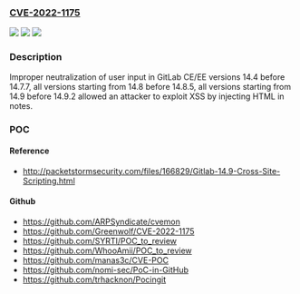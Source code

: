 ### [CVE-2022-1175](https://cve.mitre.org/cgi-bin/cvename.cgi?name=CVE-2022-1175)
![](https://img.shields.io/static/v1?label=Product&message=GitLab&color=blue)
![](https://img.shields.io/static/v1?label=Version&message=n%2Fa&color=blue)
![](https://img.shields.io/static/v1?label=Vulnerability&message=Improper%20neutralization%20of%20input%20during%20web%20page%20generation%20('cross-site%20scripting')%20in%20GitLab&color=brighgreen)

### Description

Improper neutralization of user input in GitLab CE/EE versions 14.4 before 14.7.7, all versions starting from 14.8 before 14.8.5, all versions starting from 14.9 before 14.9.2 allowed an attacker to exploit XSS by injecting HTML in notes.

### POC

#### Reference
- http://packetstormsecurity.com/files/166829/Gitlab-14.9-Cross-Site-Scripting.html

#### Github
- https://github.com/ARPSyndicate/cvemon
- https://github.com/Greenwolf/CVE-2022-1175
- https://github.com/SYRTI/POC_to_review
- https://github.com/WhooAmii/POC_to_review
- https://github.com/manas3c/CVE-POC
- https://github.com/nomi-sec/PoC-in-GitHub
- https://github.com/trhacknon/Pocingit

